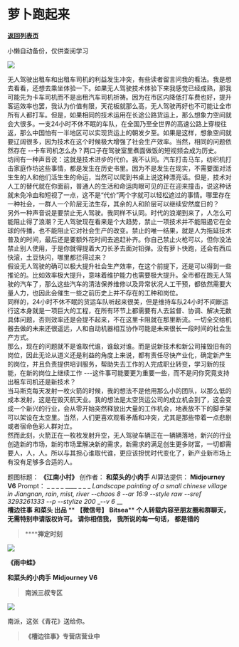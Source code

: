 # 萝卜跑起来

[**返回列表页**](/gzh/槽边往事)

小懒自动备份，仅供查阅学习

![](https://mmbiz.qpic.cn/mmbiz_jpg/Ia6gU9JNtkoj6lu3WDyT1RibgQrH6OeSOYOOl6icHfIFEibShvtkXeoLWr0s7ceWETpNSvniadrFdMdaOoV05LS5cA/640?wx_fmt=jpeg&from;=appmsg)

无人驾驶出租车和出租车司机的利益发生冲突，有些读者留言问我的看法。我是想去看看，还想去乘坐体验一下。如果无人驾驶技术体验下来我感觉已经成熟，那我可能先为卡车司机而不是出租汽车司机祈祷。因为在市区内降低打车费也好，提升客运效率也罢，我认为价值有限，天花板就那么高，无人驾驶再好也不可能让全市所有人都打车。但是，如果相同的技术运用在长途公路货运上，那么想象力空间就会大很多。一支24小时不休不眠的车队，在全国乃至全世界的高速公路上穿梭往返，那么中国怕有一半地区可以实现货运上的朝发夕至。如果是这样，想象空间就要辽阔很多，因为技术在这个时候极大增强了社会生产效率。当然，相同的问题依然存在
--卡车司机怎么办？两口子在驾驶室里煮面做饭的短视频会成为历史。  
坊间有一种声音说：这就是技术进步的代价。我不认同。汽车打击马车，纺织机打击家庭作坊这些事情，都是发生在历史书里。因为不是发生在现实，不需要面对活生生的人和他们活生生的命运，当然可以爬到书桌上说这种漂亮话。但是，技术对人工的替代就在你面前，普通人的生活和命运肉眼可见的正在迎来撞击，说这种话就未免冷血和短视了一点，这不是“代价”两个字就可以轻松遮过的事情。哪里存在一种社会，一群人一个阶层无法生存，其余的人和阶层可以继续安然度日的？  
另外一种声音说是要禁止无人驾驶。我同样不认同。时代的浪潮到来了，人怎么可能阻止得了浪潮？无人驾驶现在看来是个大趋势，禁止一项技术并不能阻遏它在全球的传播，也不能阻止它对社会生产的改变。禁止的唯一结果，就是人为拖延技术普及的时间，最后还是要额外花时间去追赶补齐。你自己禁止火枪可以，但你没法禁止别人使用，于是你就得提着大刀长矛去面对铅弹。没有萝卜快跑，还会有西瓜快滚，土豆快闪，哪里都拦得过来？  
假设无人驾驶的确可以极大提升社会生产效率，在这个前提下，还是可以得到一些推论的。比如效率极大提升，意味着维护能力也需要极大提升。全市都在跑无人驾驶的汽车了，那么这些汽车的清洁保养维修以及异常状况人工干预，都依然需要大量人力，也因此会催生一些之前历史上并不存在的工种和岗位。  
同样的，24小时不休不眠的货运车队听起来很美，但是维持车队24小时不间断运行这本身就是一项巨大的工程，在所有环节上都需要有人去监督、协调、解决无数具体问题，否则效率还是会提不起来，不在这里卡阻就在那里断流。一切全交给机器去做的未来还很遥远，人和自动机器相互协作可能是未来很长一段时间的社会生产方式。  
那么，现在的问题就不是谁取代谁，谁敌对谁。而是说新技术和新公司摧毁旧有的岗位，因此无论从道义还是利益的角度上来说，都有责任尽快产业化，确定新产生的岗位，并且负责提供培训服务，帮助失去工作的人完成职业转变，学习新的技能，在新的岗位上继续工作
---这件事可能要更为重要一些，而不是问你究竟支持出租车司机还是新技术？  
当马斯克每天发射一枚火箭的时候，我的想法不是他用那么小的团队，以那么低的成本发射，这是在毁灭航天业。我的想法是太空货运公司的成立机会到了，这会变成一个新兴的行业，会从零开始突然释放出大量的工作机会，地表放不下的脚手架可以架设在太空里。当然，人们更喜欢观看矛盾和冲突，尤其是那些带着一点悲剧或者宿命色彩人群对立。  
然而此刻，火箭正在一枚枚发射升空，无人驾驶车辆正在一辆辆落地，新兴的行业创造新的市场，新的市场里解决新的需求，新需求的满足创生更多财富，一切都需要人，人，人。所以与其担心谁取代谁，更应该担忧时代变化了，新产业新市场上有没有足够多合适的人。

  

题图标题： **《江南小村》** 创作者： **和菜头的小肉手** AI算法提供： **Midjourney V6** Prompt： _ _ _ _
____ _ _ _ _Landscape painting of a small chinese village in Jiangnan, rain,
mist, river --chaos 8 --ar 16:9 --style raw --sref 3293261333 --p --stylize
200_ ___-_-v 6_ __  
 **槽边往事** **和菜头 出品** ** **【微信号】** **Bitsea**** **个人转载内容至朋友圈和群聊天，无需特别申请版权许可。**
**请你相信我，** **我所说的每一句话，** **都是错的**

>  ******禅定时刻**

![](https://mmbiz.qpic.cn/mmbiz_jpg/Ia6gU9JNtkow1Aib6K7yqFtHxZZCDuHQicYmrayOUMhhjcyfpUsYCQ3nvRT4LfD1YkC5hnzPoz3bg8HupXqe9s4Q/640?wx_fmt=jpeg&from;=appmsg)

 **《雨中蛙》**

 **和菜头的小肉手** **Midjourney V6**  

>  **南派三叔专区**

![](https://mmbiz.qpic.cn/mmbiz_jpg/Ia6gU9JNtkor3seviaF8oKbkw939vFjEtk2YK5IiboPiajKw25ibCJmWBGLLHCJTfRKkdvLOx6bLIO0ZntcaU5lFkg/640?wx_fmt=jpeg&from;=appmsg)

南派，这张《青花》送给你。

  

>  **《槽边往事》专营店营业中**

  

  

